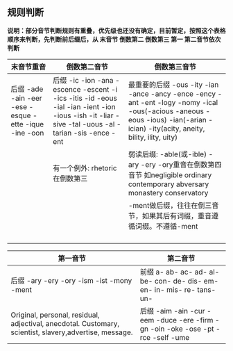## 规则判断

**说明：部分音节判断规则有重叠，优先级也还没有确定，目前暂定，按照这个表格顺序来判断，先判断前后缀后，从 末音节 倒数第二 倒数第三 第一 第二音节依次判断**

| 末音节重音                                    | 倒数第二音节                                   | 倒数第三音节                                   |
| ---------------------------------------- | ---------------------------------------- | ---------------------------------------- |
| 后缀 -ade -ain -eer -ese - esque -ette -ique -ine -oon | 后缀 -ic -ion -ana - escence -escent -i -ics -itis -id -eous -ial -ian -ient -ion -ious -ish -it -liar -sive -tal -uous -al -tarian -sis -ence -ent | 最重要的后缀 -ous -ity -ian -ance -ancy -ence -ency -ant -ent -logy -nomy -ical -ous(-acious -aneous -eous -ious)  -ian(-arian -ician) -ity(acity, aneity, bility, ility, uity) |
|                                          | 有一个例外: rhetoric在倒数第三                     | 弱读后缀: -able(或-ible) -ary -ery -ory重音在倒数第四音节 如negligible ordinary contemporary abversary monastery conservatory |
|                                          |                                          | -ment做后缀，往往在倒三音节，如果其后有词缀，重音遵循词缀。不遵循-ment |
|                                          |                                          |                                          |
|                                          |                                          |                                          |
|                                          |                                          |                                          |
|                                          |                                          |                                          |





| 第一音节                                     | 第二音节                                     |
| ---------------------------------------- | ---------------------------------------- |
| 后缀 -ary -ery -ory -ism -ist -mony -ment  | 前缀 a- ab- ac- ad- al- be- con- de- dis- em- en- in- mis- re- tans- un- |
| Original, personal, residual, adjectival, anecdotal. Customary, scientist, slavery,advertise, message. | 后缀 -aim -ain -cur -eem -duce -ere -firm -gn -oin -oke -ose -pt -rce -self -ume |